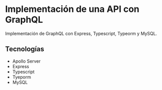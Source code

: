 # Implementación de una API con GraphQL

Implementación de GraphQL con Express, Typescript, Typeorm y MySQL.

## Tecnologías

- Apollo Server
- Express
- Typescript
- Tyeporm
- MySQL



